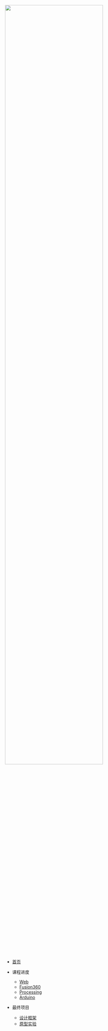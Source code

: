 <!-- /_sidebar.md -->

<img src="https://cdn.jsdelivr.net/gh/zimaStrawer/doubleQ_Image/logo.png" width="80%">  

* [首页](README.md)

* 课程进度
    * [Web](Course_practice/Web/) 
    * [Fusion360](Course_practice/Fusion360/) 
    * [Processing](Course_practice/Processing/)
    * [Arduino](Course_practice/Arduino/)
  
* 最终项目
    * [设计框架](Final_project/design_framework/) 
    * [原型实验](Final_project/prototype_test/) 